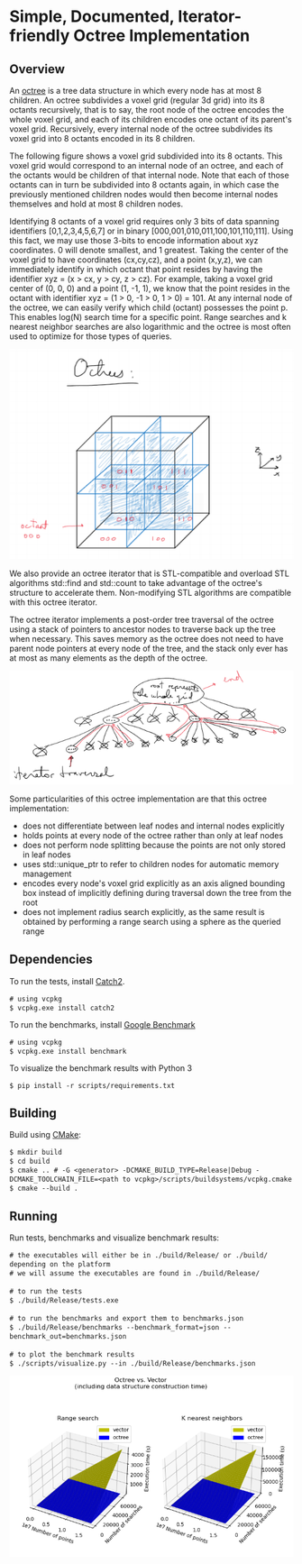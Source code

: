 # Simple, Documented, Iterator-friendly Octree Implementation

## Overview

An [octree](https://en.wikipedia.org/wiki/Octree) is a tree data structure in which every node has at most 8 children. An octree subdivides a voxel grid (regular 3d grid) into its 8 octants recursively, that is to say, the root node of the octree encodes the whole voxel grid, and each of its children encodes one octant of its parent's voxel grid. Recursively, every internal node of the octree subdivides its voxel grid into 8 octants encoded in its 8 children.

The following figure shows a voxel grid subdivided into its 8 octants. This voxel grid would correspond to an internal node of an octree, and each of the octants would be children of that internal node. Note that each of those octants can in turn be subdivided into 8 octants again, in which case the previously mentioned children nodes would then become internal nodes themselves and hold at most 8 children nodes. 

Identifying 8 octants of a voxel grid requires only 3 bits of data spanning identifiers [0,1,2,3,4,5,6,7] or in binary [000,001,010,011,100,101,110,111]. Using this fact, we may use those 3-bits to encode information about xyz coordinates. 0 will denote smallest, and 1 greatest. Taking the center of the voxel grid to have coordinates (cx,cy,cz), and a point (x,y,z), we can immediately identify in which octant that point resides by having the identifier xyz = (x > cx, y > cy, z > cz). For example, taking a voxel grid center of (0, 0, 0) and a point (1, -1, 1), we know that the point resides in the octant with identifier xyz = (1 > 0, -1 > 0, 1 > 0) = 101. At any internal node of the octree, we can easily verify which child (octant) possesses the point p. This enables log(N) search time for a specific point. Range searches and k nearest neighbor searches are also logarithmic and the octree is most often used to optimize for those types of queries.

![Octree octant subdivision](./doc/octree.PNG)

We also provide an octree iterator that is STL-compatible and overload STL algorithms std::find and std::count to take advantage of the octree's structure to accelerate them. Non-modifying STL algorithms are compatible with this octree iterator. 

The octree iterator implements a post-order tree traversal of the octree using a stack of pointers to ancestor nodes to traverse back up the tree when necessary. This saves memory as the octree does not need to have parent node pointers at every node of the tree, and the stack only ever has at most as many elements as the depth of the octree.

![Octree iterator traversal](./doc/octree-iterator.PNG)

Some particularities of this octree implementation are that this octree implementation:
- does not differentiate between leaf nodes and internal nodes explicitly
- holds points at every node of the octree rather than only at leaf nodes
- does not perform node splitting because the points are not only stored in leaf nodes
- uses std::unique_ptr to refer to children nodes for automatic memory management
- encodes every node's voxel grid explicitly as an axis aligned bounding box instead of implicitly defining during traversal down the tree from the root
- does not implement radius search explicitly, as the same result is obtained by performing a range search using a sphere as the queried range

## Dependencies

To run the tests, install [Catch2](https://github.com/catchorg/Catch2).
```
# using vcpkg
$ vcpkg.exe install catch2
```
To run the benchmarks, install [Google Benchmark](https://github.com/google/benchmark)
```
# using vcpkg
$ vcpkg.exe install benchmark
```
To visualize the benchmark results with Python 3
```
$ pip install -r scripts/requirements.txt
```

## Building
Build using [CMake](https://cmake.org/):
```
$ mkdir build
$ cd build
$ cmake .. # -G <generator> -DCMAKE_BUILD_TYPE=Release|Debug -DCMAKE_TOOLCHAIN_FILE=<path to vcpkg>/scripts/buildsystems/vcpkg.cmake
$ cmake --build .
```

## Running
Run tests, benchmarks and visualize benchmark results:
```
# the executables will either be in ./build/Release/ or ./build/ depending on the platform
# we will assume the executables are found in ./build/Release/

# to run the tests
$ ./build/Release/tests.exe

# to run the benchmarks and export them to benchmarks.json
$ ./build/Release/benchmarks --benchmark_format=json --benchmark_out=benchmarks.json

# to plot the benchmark results
$ ./scripts/visualize.py --in ./build/Release/benchmarks.json
```

![Octree vs Vector benchmark results](./doc/plots.PNG)